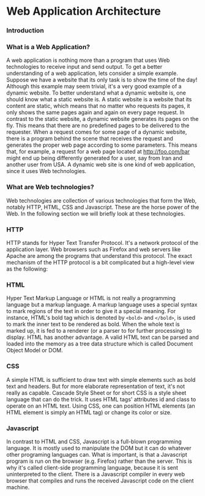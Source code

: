 # Web Application Architecture

### Introduction

### What is a Web Application?

A web application is nothing more than a program that uses Web technologies to
receive input and send output. To get a better understanding of a web
application, lets consider a simple example. Suppose we have a website that its
only task is to show the time of the day! Although this example may seem
trivial, it's a very good example of a dynamic website. To better understand
what a dynamic website is, one should know what a static website is. A static
website is a website that its content are static, which means that no matter
who requests its pages, it only shows the same pages again and again on every
page request. In contrast to the static website, a dynamic website generates
its pages on the fly. This means that there are no predefined pages to be
delivered to the requester. When a request comes for some page of a dynamic
website, there is a program behind the scene that receives the request and
generates the proper web page according to some parameters. This means that,
for example, a request for a web page located at http://foo.com/bar might end
up being differently generated for a user, say from Iran and another user from
USA. A dynamic web site is one kind of web application, since it uses Web
technologies.


### What are Web technologies?

Web technologies are collection of various technologies that form the Web,
notably HTTP, HTML, CSS and Javascript. These are the horse power of the Web.
In the following section we will briefly look at these technologies.


### HTTP

HTTP stands for Hyper Text Transfer Protocol. It's a network protocol of the
application layer. Web browsers such as Firefox and web servers like Apache are
among the programs that understand this protocol. The exact mechanism of the
HTTP protocol is a bit complicated but a high-level view as the following:


### HTML

Hyper Text Markup Language or HTML is not really a programming language but a
markup language. A markup language uses a special syntax to mark regions of the
text in order to give it a special meaning. For instance, HTML's bold tag which
is denoted by `<bold>` and `</bold>`, is used to mark the inner text to be
rendered as bold. When the whole text is marked up, it is fed to a renderer (or
a parser to for further processing) to display. HTML has another advantage. A
valid HTML text can be parsed and loaded into the memory as a tree data
structure which is called Document Object Model or DOM.


### CSS

A simple HTML is sufficient to draw text with simple elements such as bold text
and headers. But for more elaborate representation of text, it's not really as
capable. Cascade Style Sheet or for short CSS is a style sheet language that
can do the trick. It uses HTML tags' attributes id and class to operate on an
HTML text. Using CSS, one can position HTML elements (an HTML element is simply
an HTML tag) or change its color or size.


### Javascript

In contrast to HTML and CSS, Javascript is a full-blown programming language.
It is mostly used to manipulate the DOM but it can do whatever other programing
languages can. What is important, is that a Javascript program is run on the
browser (e.g. Firefox) rather than the server. This is why it's called
client-side programming language, because it is sent uninterpreted to the
client. There is a Javascript compiler in every web browser that compiles and
runs the received Javascript code on the client machine.

